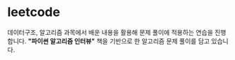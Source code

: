 # leetcode
데이터구조, 알고리즘 과목에서 배운 내용을 활용해 문제 풀이에 적용하는 연습을 진행합니다.
**"파이썬 알고리즘 인터뷰"** 책을 기반으로 한 알고리즘 문제 풀이를 담고 있습니다.
